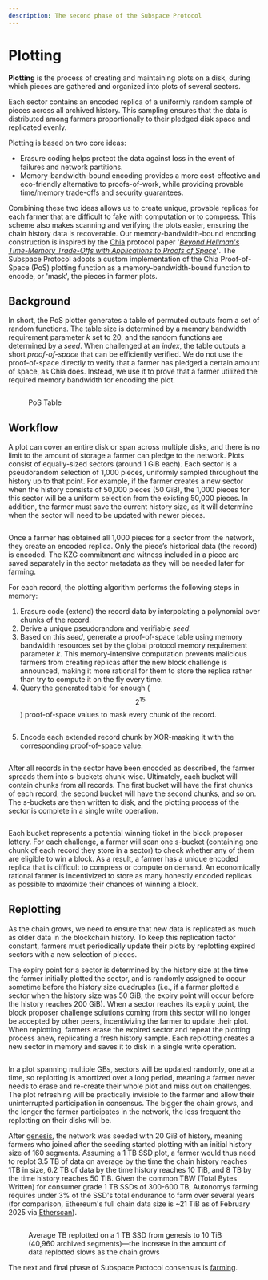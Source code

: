 ```yaml
---
description: The second phase of the Subspace Protocol
---
```


# Plotting

**Plotting** is the process of creating and maintaining plots on a disk, during which pieces are gathered and organized into plots of several sectors.

Each sector contains an encoded replica of a uniformly random sample of pieces across all archived history. This sampling ensures that the data is distributed among farmers proportionally to their pledged disk space and replicated evenly.

Plotting is based on two core ideas:

* Erasure coding helps protect the data against loss in the event of failures and network partitions.
* Memory-bandwidth-bound encoding provides a more cost-effective and eco-friendly alternative to proofs-of-work, while providing provable time/memory trade-offs and security guarantees.

Combining these two ideas allows us to create unique, provable replicas for each farmer that are difficult to fake with computation or to compress. This scheme also makes scanning and verifying the plots easier, ensuring the chain history data is recoverable. Our memory-bandwidth-bound encoding construction is inspired by the [Chia](https://www.chia.net/) protocol paper '[_Beyond Hellman's Time-Memory Trade-Offs with Applications to Proofs of Space_](https://www.semanticscholar.org/paper/Beyond-Hellman's-Time-Memory-Trade-Offs-with-to-of-Abusalah-Alwen/39e70d67eeb5ce140171f6d0629daec3b54d74f3)**'**. The Subspace Protocol adopts a custom implementation of the Chia Proof-of-Space (PoS) plotting function as a memory-bandwidth-bound function to encode, or 'mask', the pieces in farmer plots.

## Background

In short, the PoS plotter generates a table of permuted outputs from a set of random functions. The table size is determined by a memory bandwidth requirement parameter _k_ set to 20, and the random functions are determined by a _seed_. When challenged at an _index_, the table outputs a short _proof-of-space_ that can be efficiently verified. We do not use the proof-of-space directly to verify that a farmer has pledged a certain amount of space, as Chia does. Instead, we use it to prove that a farmer utilized the required memory bandwidth for encoding the plot.

<figure><picture><source srcset="../../../.gitbook/assets/PoS_Table-dark.svg" media="(prefers-color-scheme: dark)"><img src="../../../.gitbook/assets/image (15).png" alt=""></picture><figcaption><p>PoS Table</p></figcaption></figure>

## Workflow

A plot can cover an entire disk or span across multiple disks, and there is no limit to the amount of storage a farmer can pledge to the network. Plots consist of equally-sized sectors (around 1 GiB each). Each sector is a pseudorandom selection of 1,000 pieces, uniformly sampled throughout the history up to that point. For example, if the farmer creates a new sector when the history consists of 50,000 pieces (50 GiB), the 1,000 pieces for this sector will be a uniform selection from the existing 50,000 pieces. In addition, the farmer must save the current history size, as it will determine when the sector will need to be updated with newer pieces.

<figure><picture><source srcset="../../../.gitbook/assets/Raw_Sector-dark.svg" media="(prefers-color-scheme: dark)"><img src="../../../.gitbook/assets/image (16).png" alt=""></picture><figcaption></figcaption></figure>

Once a farmer has obtained all 1,000 pieces for a sector from the network, they create an encoded replica. Only the piece’s historical data (the record) is encoded. The KZG commitment and witness included in a piece are saved separately in the sector metadata as they will be needed later for farming.

For each record, the plotting algorithm performs the following steps in memory:

1. Erasure code (extend) the record data by interpolating a polynomial over chunks of the record.
2. Derive a unique pseudorandom and verifiable _seed_.
3. Based on this _seed_, generate a proof-of-space table using memory bandwidth resources set by the global protocol memory requirement parameter _k_. This memory-intensive computation prevents malicious farmers from creating replicas after the new block challenge is announced, making it more rational for them to store the replica rather than try to compute it on the fly every time.
4. Query the generated table for enough ($$2^{15}$$) proof-of-space values to mask every chunk of the record.

<figure><picture><source srcset="../../../.gitbook/assets/PoS_Lookup-dark.svg" media="(prefers-color-scheme: dark)"><img src="../../../.gitbook/assets/image (17).png" alt=""></picture><figcaption></figcaption></figure>

5. Encode each extended record chunk by XOR-masking it with the corresponding proof-of-space value.

<figure><picture><source srcset="../../../.gitbook/assets/Piece_Encoding-dark.svg" media="(prefers-color-scheme: dark)"><img src="../../../.gitbook/assets/image (18).png" alt=""></picture><figcaption></figcaption></figure>

After all records in the sector have been encoded as described, the farmer spreads them into s-buckets chunk-wise. Ultimately, each bucket will contain chunks from all records. The first bucket will have the first chunks of each record; the second bucket will have the second chunks, and so on. The s-buckets are then written to disk, and the plotting process of the sector is complete in a single write operation.

<figure><picture><source srcset="../../../.gitbook/assets/Encoded_Sector-dark.svg" media="(prefers-color-scheme: dark)"><img src="../../../.gitbook/assets/image (19).png" alt=""></picture><figcaption></figcaption></figure>

Each bucket represents a potential winning ticket in the block proposer lottery. For each challenge, a farmer will scan one s-bucket (containing one chunk of each record they store in a sector) to check whether any of them are eligible to win a block. As a result, a farmer has a unique encoded replica that is difficult to compress or compute on demand. An economically rational farmer is incentivized to store as many honestly encoded replicas as possible to maximize their chances of winning a block.

## Replotting

As the chain grows, we need to ensure that new data is replicated as much as older data in the blockchain history. To keep this replication factor constant, farmers must periodically update their plots by replotting expired sectors with a new selection of pieces.

The expiry point for a sector is determined by the history size at the time the farmer initially plotted the sector, and is randomly assigned to occur sometime before the history size quadruples (i.e., if a farmer plotted a sector when the history size was 50 GiB, the expiry point will occur before the history reaches 200 GiB). When a sector reaches its expiry point, the block proposer challenge solutions coming from this sector will no longer be accepted by other peers, incentivizing the farmer to update their plot. When replotting, farmers erase the expired sector and repeat the plotting process anew, replicating a fresh history sample. Each replotting creates a new sector in memory and saves it to disk in a single write operation.

<figure><picture><source srcset="../../../.gitbook/assets/Replotting-dark.svg" media="(prefers-color-scheme: dark)"><img src="../../../.gitbook/assets/image (20).png" alt=""></picture><figcaption></figcaption></figure>

In a plot spanning multiple GBs, sectors will be updated randomly, one at a time, so replotting is amortized over a long period, meaning a farmer never needs to erase and re-create their whole plot and miss out on challenges. The plot refreshing will be practically invisible to the farmer and allow their uninterrupted participation in consensus. The bigger the chain grows, and the longer the farmer participates in the network, the less frequent the replotting on their disks will be.

After [genesis](../genesis.md), the network was seeded with 20 GiB of history, meaning farmers who joined after the seeding started plotting with an initial history size of 160 segments. Assuming a 1 TB SSD plot, a farmer would thus need to replot 3.5 TB of data on average by the time the chain history reaches 1TB in size, 6.2 TB of data by the time history reaches 10 TiB, and 8 TB by the time history reaches 50 TiB. Given the common TBW (Total Bytes Written) for consumer grade 1 TB SSDs of 300-600 TB, Autonomys farming requires under 3% of the SSD's total endurance to farm over several years (for comparison, Ethereum's full chain data size is \~21 TiB as of February 2025 via [Etherscan](https://etherscan.io/chartsync/chainarchive)).

<figure><picture><source srcset="../../../.gitbook/assets/Replottingby10TiB-dark.svg" media="(prefers-color-scheme: dark)"><img src="../../../.gitbook/assets/image (21).png" alt=""></picture><figcaption><p>Average TB replotted on a 1 TB SSD from genesis to 10 TiB (40,960 archived segments)—the increase in the amount of data replotted slows as the chain grows</p></figcaption></figure>

The next and final phase of Subspace Protocol consensus is [farming](farming.md).
